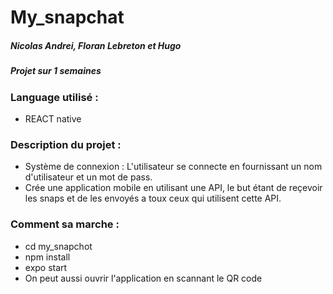 # My_snapchat


##### Nicolas Andrei, Floran Lebreton et Hugo
##### Projet sur 1 semaines

### Language utilisé :
+ REACT native


### Description du projet :
+ Système de connexion : L'utilisateur se connecte en fournissant un nom d'utilisateur et un mot de pass.
+ Crée une application mobile en utilisant une API, le but étant de reçevoir les snaps et de les envoyés a toux ceux qui utilisent cette API.
 
### Comment sa marche : 
+ cd my_snapchot
+ npm install
+ expo start
+ On peut aussi ouvrir l'application en scannant le QR code
